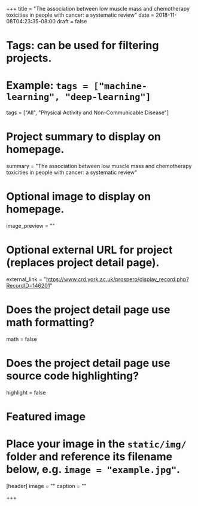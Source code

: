 +++
title = "The association between low muscle mass and chemotherapy toxicities in people with cancer: a systematic review"
date = 2018-11-08T04:23:35-08:00
draft = false

# Tags: can be used for filtering projects.
# Example: `tags = ["machine-learning", "deep-learning"]`
tags = ["All", "Physical Activity and Non-Communicable Disease"]

# Project summary to display on homepage.
summary = "The association between low muscle mass and chemotherapy toxicities in people with cancer: a systematic review"

# Optional image to display on homepage.
image_preview = ""

# Optional external URL for project (replaces project detail page).
external_link = "https://www.crd.york.ac.uk/prospero/display_record.php?RecordID=146201"

# Does the project detail page use math formatting?
math = false

# Does the project detail page use source code highlighting?
highlight = false

# Featured image
# Place your image in the `static/img/` folder and reference its filename below, e.g. `image = "example.jpg"`.
[header]
image = ""
caption = ""

+++
